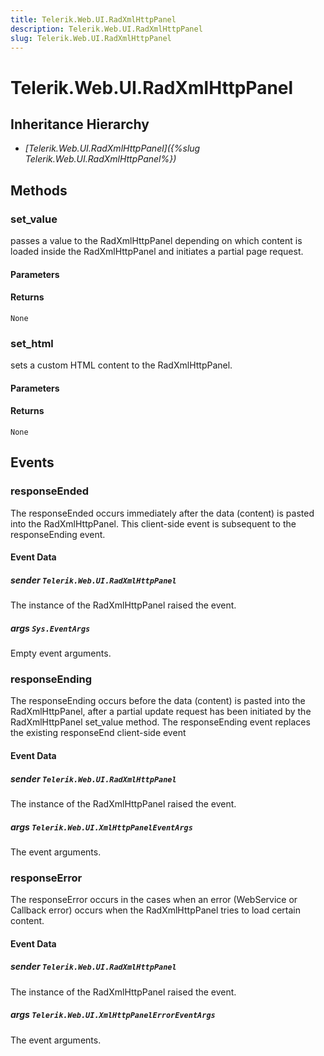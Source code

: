 ```yaml
---
title: Telerik.Web.UI.RadXmlHttpPanel
description: Telerik.Web.UI.RadXmlHttpPanel
slug: Telerik.Web.UI.RadXmlHttpPanel
---
```


# Telerik.Web.UI.RadXmlHttpPanel  

## Inheritance Hierarchy

* *[Telerik.Web.UI.RadXmlHttpPanel]({%slug Telerik.Web.UI.RadXmlHttpPanel%})*


## Methods

###  set_value

passes a value to the RadXmlHttpPanel depending on which content is loaded inside the RadXmlHttpPanel and initiates a partial page request.

#### Parameters

#### Returns

`None` 

### set_html

sets a custom HTML content to the RadXmlHttpPanel.

#### Parameters

#### Returns

`None` 


## Events

### responseEnded

The responseEnded occurs immediately after the data (content) is pasted into the RadXmlHttpPanel. 
This client-side event is subsequent to the responseEnding event.

#### Event Data

##### sender `Telerik.Web.UI.RadXmlHttpPanel`

The instance of the RadXmlHttpPanel raised the event.

##### args `Sys.EventArgs`

Empty event arguments. 

### responseEnding

The responseEnding occurs before the data (content) is pasted into the RadXmlHttpPanel, 
after a partial update request has been initiated by the RadXmlHttpPanel set_value method. 
The responseEnding event replaces the existing responseEnd client-side event 

#### Event Data

##### sender `Telerik.Web.UI.RadXmlHttpPanel`

The instance of the RadXmlHttpPanel raised the event.

##### args `Telerik.Web.UI.XmlHttpPanelEventArgs`

The event arguments. 

### responseError

The responseError occurs in the cases when an error (WebService or Callback error) occurs when the RadXmlHttpPanel tries to load certain content.

#### Event Data

##### sender `Telerik.Web.UI.RadXmlHttpPanel`

The instance of the RadXmlHttpPanel raised the event.

##### args `Telerik.Web.UI.XmlHttpPanelErrorEventArgs`

The event arguments. 


